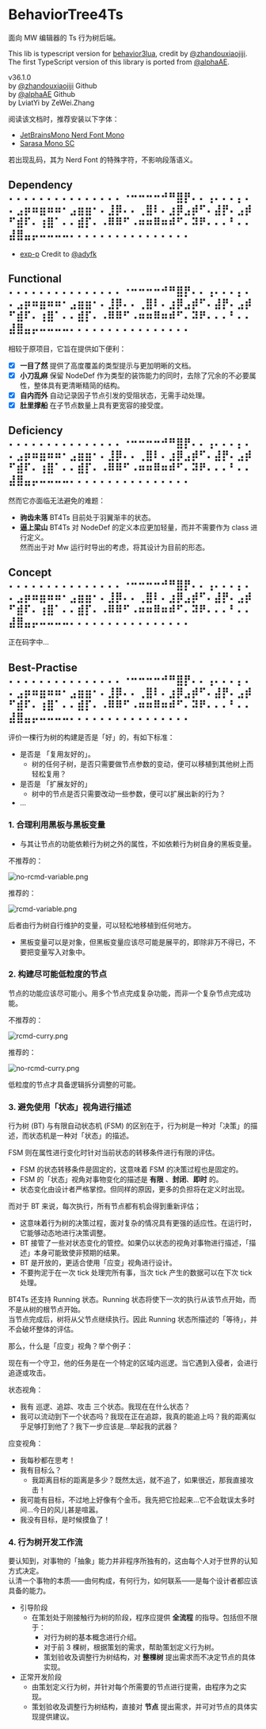 # BehaviorTree4Ts

面向 MW 编辑器的 Ts 行为树后端。

This lib is typescript version for [behavior3lua][b3lua], credit by [@zhandouxiaojiji][@zdxjj].  
The first TypeScript version of this library is ported from [@alphaAE][@alphaAE].

v36.1.0  
by [@zhandouxiaojiji][@zdxjj] Github  
by [@alphaAE][@alphaAE] Github  
by LviatYi
by ZeWei.Zhang

阅读该文档时，推荐安装以下字体：

- [JetBrainsMono Nerd Font Mono][JetbrainsMonoNerdFont]
- [Sarasa Mono SC][SarasaMonoSC]

若出现乱码，其为 Nerd Font 的特殊字符，不影响段落语义。

## Dependency ⠄⠄⠄⠄⠄⠄⠄⠄⠄⠄⠄⠄⠄⠄⠄⠐⠒⠒⠒⠒⠚⠛⣿⡟⠄⠄⢠⠄⠄⠄⡄⠄⠄⣠⡶⠶⣶⠶⠶⠂⣠⣶⣶⠂⠄⣸⡿⠄⠄⢀⣿⠇⠄⣰⡿⣠⡾⠋⠄⣼⡟⠄⣠⡾⠋⣾⠏⠄⢰⣿⠁⠄⠄⣾⡏⠄⠠⠿⠿⠋⠠⠶⠶⠿⠶⠾⠋⠄⠽⠟⠄⠄⠄⠃⠄⠄⣼⣿⣤⡤⠤⠤⠤⠤⠄⠄⠄⠄⠄⠄⠄⠄⠄⠄⠄⠄⠄⠄⠄⠄

- [exp-p][exp-p] Credit to [@adyfk]

## Functional ⠄⠄⠄⠄⠄⠄⠄⠄⠄⠄⠄⠄⠄⠄⠄⠐⠒⠒⠒⠒⠚⠛⣿⡟⠄⠄⢠⠄⠄⠄⡄⠄⠄⣠⡶⠶⣶⠶⠶⠂⣠⣶⣶⠂⠄⣸⡿⠄⠄⢀⣿⠇⠄⣰⡿⣠⡾⠋⠄⣼⡟⠄⣠⡾⠋⣾⠏⠄⢰⣿⠁⠄⠄⣾⡏⠄⠠⠿⠿⠋⠠⠶⠶⠿⠶⠾⠋⠄⠽⠟⠄⠄⠄⠃⠄⠄⣼⣿⣤⡤⠤⠤⠤⠤⠄⠄⠄⠄⠄⠄⠄⠄⠄⠄⠄⠄⠄⠄⠄⠄

相较于原项目，它旨在提供如下便利：

- [x] **一目了然** 提供了高度覆盖的类型提示与更加明晰的文档。
- [x] **小刀乱麻** 保留 NodeDef 作为类型的装饰能力的同时，去除了冗余的不必要属性，整体具有更清晰精简的结构。
- [x] **自内而外** 自动记录因子节点引发的受阻状态，无需手动处理。
- [x] **肚里撑船** 在子节点数量上具有更宽容的接受度。

## Deficiency ⠄⠄⠄⠄⠄⠄⠄⠄⠄⠄⠄⠄⠄⠄⠄⠐⠒⠒⠒⠒⠚⠛⣿⡟⠄⠄⢠⠄⠄⠄⡄⠄⠄⣠⡶⠶⣶⠶⠶⠂⣠⣶⣶⠂⠄⣸⡿⠄⠄⢀⣿⠇⠄⣰⡿⣠⡾⠋⠄⣼⡟⠄⣠⡾⠋⣾⠏⠄⢰⣿⠁⠄⠄⣾⡏⠄⠠⠿⠿⠋⠠⠶⠶⠿⠶⠾⠋⠄⠽⠟⠄⠄⠄⠃⠄⠄⣼⣿⣤⡤⠤⠤⠤⠤⠄⠄⠄⠄⠄⠄⠄⠄⠄⠄⠄⠄⠄⠄⠄⠄

然而它亦面临无法避免的难题：

- **驹齿未落** BT4Ts 目前处于羽翼渐丰的状态。
- **逼上梁山** BT4Ts 对 NodeDef 的定义本应更加轻量，而并不需要作为 class 进行定义。  
  然而出于对 Mw 运行时导出的考虑，将其设计为目前的形态。

## Concept ⠄⠄⠄⠄⠄⠄⠄⠄⠄⠄⠄⠄⠄⠄⠄⠐⠒⠒⠒⠒⠚⠛⣿⡟⠄⠄⢠⠄⠄⠄⡄⠄⠄⣠⡶⠶⣶⠶⠶⠂⣠⣶⣶⠂⠄⣸⡿⠄⠄⢀⣿⠇⠄⣰⡿⣠⡾⠋⠄⣼⡟⠄⣠⡾⠋⣾⠏⠄⢰⣿⠁⠄⠄⣾⡏⠄⠠⠿⠿⠋⠠⠶⠶⠿⠶⠾⠋⠄⠽⠟⠄⠄⠄⠃⠄⠄⣼⣿⣤⡤⠤⠤⠤⠤⠄⠄⠄⠄⠄⠄⠄⠄⠄⠄⠄⠄⠄⠄⠄⠄

正在码字中...

## Best-Practise ⠄⠄⠄⠄⠄⠄⠄⠄⠄⠄⠄⠄⠄⠄⠄⠐⠒⠒⠒⠒⠚⠛⣿⡟⠄⠄⢠⠄⠄⠄⡄⠄⠄⣠⡶⠶⣶⠶⠶⠂⣠⣶⣶⠂⠄⣸⡿⠄⠄⢀⣿⠇⠄⣰⡿⣠⡾⠋⠄⣼⡟⠄⣠⡾⠋⣾⠏⠄⢰⣿⠁⠄⠄⣾⡏⠄⠠⠿⠿⠋⠠⠶⠶⠿⠶⠾⠋⠄⠽⠟⠄⠄⠄⠃⠄⠄⣼⣿⣤⡤⠤⠤⠤⠤⠄⠄⠄⠄⠄⠄⠄⠄⠄⠄⠄⠄⠄⠄⠄⠄

评价一棵行为树的构建是否是「好」的，有如下标准：

- 是否是 「复用友好的」。
    - 树的任何子树，是否只需要做节点参数的变动，便可以移植到其他树上而轻松复用？
- 是否是 「扩展友好的」
    - 树中的节点是否只需要改动一些参数，便可以扩展出新的行为？
- ...

### 1. 合理利用黑板与黑板变量

- 与其让节点的功能依赖行为树之外的属性，不如依赖行为树自身的黑板变量。

不推荐的：

![no-rcmd-variable.png](pic/no-rcmd-variable.png)

推荐的：

![rcmd-variable.png](pic/rcmd-variable.png)

后者由行为树自行维护的变量，可以轻松地移植到任何地方。

- 黑板变量可以是对象，但黑板变量应该尽可能是展平的，即除非万不得已，不要把变量写入对象中。

### 2. 构建尽可能低粒度的节点

节点的功能应该尽可能小。用多个节点完成复杂功能，而非一个复杂节点完成功能。

不推荐的：

![rcmd-curry.png](pic/rcmd-curry.png)

推荐的：

![no-rcmd-curry.png](pic/no-rcmd-curry.png)

低粒度的节点才具备逻辑拆分调整的可能。

### 3. 避免使用「状态」视角进行描述

行为树 (BT) 与有限自动状态机 (FSM) 的区别在于，行为树是一种对「决策」的描述，而状态机是一种对「状态」的描述。

FSM 则在属性进行变化时针对当前状态的转移条件进行有限的评估。

- FSM 的状态转移条件是固定的，这意味着 FSM 的决策过程也是固定的。
- FSM 的「状态」视角对事物变化的描述是 **有限** 、**封闭**、**即时** 的。
- 状态变化由设计者严格掌控。但同样的原因，更多的负担将在定义时出现。

而对于 BT 来说，每次执行，所有节点都有机会得到重新评估；

- 这意味着行为树的决策过程，面对复杂的情况具有更强的适应性。在运行时，它能够动态地进行决策调整。
- BT 接管了一些对状态变化的管控。如果仍以状态的视角对事物进行描述，「描述」本身可能致使非预期的结果。
- BT 是开放的，更适合使用「应变」视角进行设计。
- 不要拘泥于在一次 tick 处理完所有事，当次 tick 产生的数据可以在下次 tick 处理。

BT4Ts 还支持 Running 状态。Running 状态将使下一次的执行从该节点开始，而不是从树的根节点开始。  
当节点完成后，树将从父节点继续执行。因此 Running 状态所描述的「等待」，并不会破坏整体的评估。

那么，什么是「应变」视角？举个例子：

现在有一个守卫，他的任务是在一个特定的区域内巡逻。当它遇到入侵者，会进行追逐或攻击。

状态视角：

- 我有 巡逻、追踪、攻击 三个状态。我现在在什么状态？
- 我可以流动到下一个状态吗？我现在正在追踪，我真的能追上吗？我的距离似乎足够打到他了？我下一步应该是...举起我的武器？

应变视角：

- 我每秒都在思考！
- 我有目标么？
    - 我距离目标的距离是多少？既然太远，就不追了，如果很近，那我直接攻击！
- 我可能有目标，不过地上好像有个金币。我先把它捡起来...它不会耽误太多时间...今日的风儿甚是喧嚣。
- 我没有目标，是时候摸鱼了！

### 4. 行为树开发工作流

要认知到，对事物的「抽象」能力并非程序所独有的，这由每个人对于世界的认知方式决定。  
认清一个事物的本质——由何构成，有何行为，如何联系——是每个设计者都应该具备的能力。

- 引导阶段
    - 在策划处于刚接触行为树的阶段，程序应提供 **全流程** 的指导。包括但不限于：
        - 对行为树的基本概念进行介绍。
        - 对于前 3 棵树，根据策划的需求，帮助策划定义行为树。
        - 策划验收及调整行为树结构，对 **整棵树** 提出需求而不决定节点的具体实现。
- 正常开发阶段
    - 由策划定义行为树，并针对每个所需要的节点进行提需，由程序为之实现。
    - 策划验收及调整行为树结构，直接对 **节点** 提出需求，并可对节点的具体实现提供建议。

[JetbrainsMonoNerdFont]:https://github.com/ryanoasis/nerd-fonts/releases/download/v3.0.2/JetBrainsMono.zip@fallbackFont

[SarasaMonoSC]:https://github.com/be5invis/Sarasa-Gothic/releases/download/v0.41.6/sarasa-gothic-ttf-0.41.6.7z

[exp-p]:https://github.com/adyfk/exp-p

[@adyfk]:https://github.com/adyfk

[@zdxjj]:https://github.com/zhandouxiaojiji

[@alphaAE]:https://github.com/alphaAE

[b3lua]:https://github.com/zhandouxiaojiji/behavior3lua